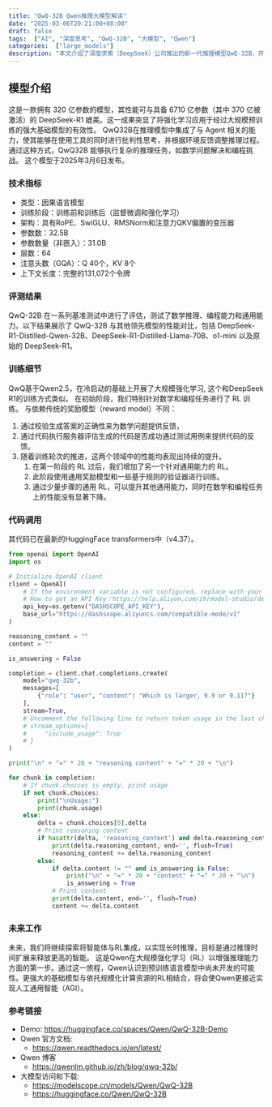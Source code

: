 ```yaml
---
title: "QwQ-32B Qwen推理大模型解读"
date: "2025-03-06T20:21:00+08:00"
draft: false
tags:  ["AI", "深度思考", "QwQ-32B", "大模型", "Qwen"]
categories:  ["large_models"]
description: "本文介绍了深度求索（DeepSeek）公司推出的新一代推理模型QwQ-32B，并对其技术原理、主要贡献、论文方法、评估结果和局限性进行了详细解读。"
---
```


## 模型介绍

这是一款拥有 320 亿参数的模型，其性能可与具备 6710 亿参数（其中 370 亿被激活）的 DeepSeek-R1 媲美。这一成果突显了将强化学习应用于经过大规模预训练的强大基础模型的有效性。
QwQ32B在推理模型中集成了与 Agent 相关的能力，使其能够在使用工具的同时进行批判性思考，并根据环境反馈调整推理过程。
通过这种方式，QwQ32B 能够执行复杂的推理任务，如数学问题解决和编程挑战。
这个模型于2025年3月6日发布。

### 技术指标

- 类型：因果语言模型
- 训练阶段：训练前和训练后（监督微调和强化学习）
- 架构：具有RoPE、SwiGLU、RMSNorm和注意力QKV偏置的变压器
- 参数数：32.5B
- 参数数量（非嵌入）：31.0B
- 层数：64
- 注意头数（GQA）：Q 40个，KV 8个
- 上下文长度：完整的131,072个令牌

### 评测结果

QwQ-32B 在一系列基准测试中进行了评估，测试了数学推理、编程能力和通用能力。以下结果展示了 QwQ-32B 与其他领先模型的性能对比，包括 DeepSeek-R1-Distilled-Qwen-32B、DeepSeek-R1-Distilled-Llama-70B、o1-mini 以及原始的 DeepSeek-R1。

### 训练细节

QwQ基于Qwen2.5，在冷启动的基础上开展了大规模强化学习, 这个和DeepSeek R1的训练方式类似。
在初始阶段，我们特别针对数学和编程任务进行了 RL 训练。
与依赖传统的奖励模型（reward model）不同：

1. 通过校验生成答案的正确性来为数学问题提供反馈，
2. 通过代码执行服务器评估生成的代码是否成功通过测试用例来提供代码的反馈。
3. 随着训练轮次的推进，这两个领域中的性能均表现出持续的提升。
   1. 在第一阶段的 RL 过后，我们增加了另一个针对通用能力的 RL。
   2. 此阶段使用通用奖励模型和一些基于规则的验证器进行训练。
   3. 通过少量步骤的通用 RL，可以提升其他通用能力，同时在数学和编程任务上的性能没有显著下降。

### 代码调用

其代码已在最新的HuggingFace transformers中（v4.37）。

```python
from openai import OpenAI
import os

# Initialize OpenAI client
client = OpenAI(
    # If the environment variable is not configured, replace with your API Key: api_key="sk-xxx"
    # How to get an API Key：https://help.aliyun.com/zh/model-studio/developer-reference/get-api-key
    api_key=os.getenv("DASHSCOPE_API_KEY"),
    base_url="https://dashscope.aliyuncs.com/compatible-mode/v1"
)

reasoning_content = ""
content = ""

is_answering = False

completion = client.chat.completions.create(
    model="qwq-32b",
    messages=[
        {"role": "user", "content": "Which is larger, 9.9 or 9.11?"}
    ],
    stream=True,
    # Uncomment the following line to return token usage in the last chunk
    # stream_options={
    #     "include_usage": True
    # }
)

print("\n" + "=" * 20 + "reasoning content" + "=" * 20 + "\n")

for chunk in completion:
    # If chunk.choices is empty, print usage
    if not chunk.choices:
        print("\nUsage:")
        print(chunk.usage)
    else:
        delta = chunk.choices[0].delta
        # Print reasoning content
        if hasattr(delta, 'reasoning_content') and delta.reasoning_content is not None:
            print(delta.reasoning_content, end='', flush=True)
            reasoning_content += delta.reasoning_content
        else:
            if delta.content != "" and is_answering is False:
                print("\n" + "=" * 20 + "content" + "=" * 20 + "\n")
                is_answering = True
            # Print content
            print(delta.content, end='', flush=True)
            content += delta.content
```

### 未来工作

未来，我们将继续探索将智能体与RL集成，以实现长时推理，目标是通过推理时间扩展来释放更高的智能。
这是Qwen在大规模强化学习（RL）以增强推理能力方面的第一步。通过这一旅程，Qwen认识到预训练语言模型中尚未开发的可能性。更强大的基础模型与依托规模化计算资源的RL相结合，将会使Qwen更接近实现人工通用智能（AGI）。

### 参考链接

- Demo: <https://huggingface.co/spaces/Qwen/QwQ-32B-Demo>
- Qwen 官方文档:
  - <https://qwen.readthedocs.io/en/latest/>
- Qwen 博客
  - <https://qwenlm.github.io/zh/blog/qwq-32b/>
- 大模型访问和下载:
  - <https://modelscope.cn/models/Qwen/QwQ-32B>
  - <https://huggingface.co/Qwen/QwQ-32B>
